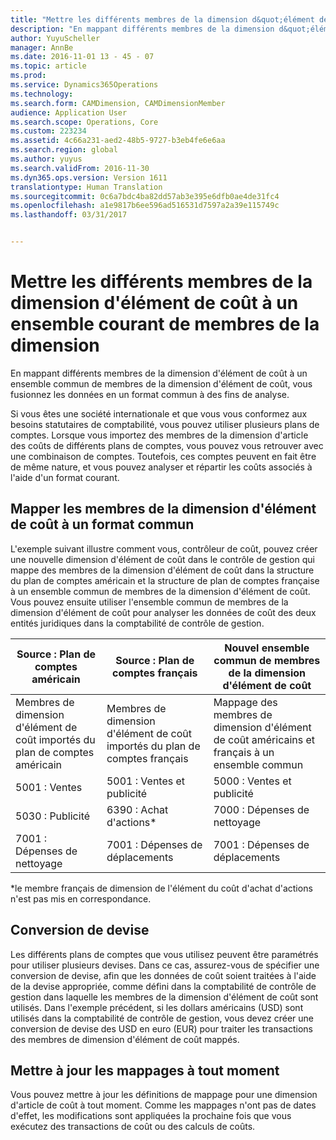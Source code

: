 ```yaml
---
title: "Mettre les différents membres de la dimension d&quot;élément de coût à un ensemble courant de membres de la dimension"
description: "En mappant différents membres de la dimension d&quot;élément de coût à un ensemble commun de membres de la dimension d&quot;élément de coût, vous fusionnez les données en un format commun à des fins de analyse."
author: YuyuScheller
manager: AnnBe
ms.date: 2016-11-01 13 - 45 - 07
ms.topic: article
ms.prod: 
ms.service: Dynamics365Operations
ms.technology: 
ms.search.form: CAMDimension, CAMDimensionMember
audience: Application User
ms.search.scope: Operations, Core
ms.custom: 223234
ms.assetid: 4c66a231-aed2-48b5-9727-b3eb4fe6e6aa
ms.search.region: global
ms.author: yuyus
ms.search.validFrom: 2016-11-30
ms.dyn365.ops.version: Version 1611
translationtype: Human Translation
ms.sourcegitcommit: 0c6a7bdc4ba82dd57ab3e395e6dfb0ae4de31fc4
ms.openlocfilehash: a1e9817b6ee596ad516531d7597a2a39e115749c
ms.lasthandoff: 03/31/2017


---
```


# <a name="map-different-cost-element-dimension-members-to-a-common-set-of-dimension-members"></a>Mettre les différents membres de la dimension d'élément de coût à un ensemble courant de membres de la dimension

En mappant différents membres de la dimension d'élément de coût à un ensemble commun de membres de la dimension d'élément de coût, vous fusionnez les données en un format commun à des fins de analyse.

Si vous êtes une société internationale et que vous vous conformez aux besoins statutaires de comptabilité, vous pouvez utiliser plusieurs plans de comptes. Lorsque vous importez des membres de la dimension d'article des coûts de différents plans de comptes, vous pouvez vous retrouver avec une combinaison de comptes. Toutefois, ces comptes peuvent en fait être de même nature, et vous pouvez analyser et répartir les coûts associés à l'aide d'un format courant.

## <a name="map-cost-element-dimension-members-to-a-common-format"></a>Mapper les membres de la dimension d'élément de coût à un format commun
L'exemple suivant illustre comment vous, contrôleur de coût, pouvez créer une nouvelle dimension d'élément de coût dans le contrôle de gestion qui mappe des membres de la dimension d'élément de coût dans la structure du plan de comptes américain et la structure de plan de comptes française à un ensemble commun de membres de la dimension d'élément de coût. Vous pouvez ensuite utiliser l'ensemble commun de membres de la dimension d'élément de coût pour analyser les données de coût des deux entités juridiques dans la comptabilité de contrôle de gestion.

| Source : Plan de comptes américain                                          | Source : Plan de comptes français                                          | Nouvel ensemble commun de membres de la dimension d'élément de coût                        |
|-----------------------------------------------------------------------|---------------------------------------------------------------------------|-------------------------------------------------------------------------|
| Membres de dimension d'élément de coût importés du plan de comptes américain | Membres de dimension d'élément de coût importés du plan de comptes français | Mappage des membres de dimension d'élément de coût américains et français à un ensemble commun |
| 5001 : Ventes                                                           | 5001 : Ventes et publicité                                               | 5000 : Ventes et publicité                                             |
| 5030 : Publicité                                                     | 6390 : Achat d'actions\*                                                    | 7000 : Dépenses de nettoyage                                                 |
| 7001 : Dépenses de nettoyage                                               | 7001 : Dépenses de déplacements                                                      | 7001 : Dépenses de déplacements                                                   |

\*le membre français de dimension de l'élément du coût d'achat d'actions n'est pas mis en correspondance.

## <a name="currency-conversion"></a>Conversion de devise
Les différents plans de comptes que vous utilisez peuvent être paramétrés pour utiliser plusieurs devises. Dans ce cas, assurez-vous de spécifier une conversion de devise, afin que les données de coût soient traitées à l'aide de la devise appropriée, comme défini dans la comptabilité de contrôle de gestion dans laquelle les membres de la dimension d'élément de coût sont utilisés. Dans l'exemple précédent, si les dollars américains (USD) sont utilisés dans la comptabilité de contrôle de gestion, vous devez créer une conversion de devise des USD en euro (EUR) pour traiter les transactions des membres de dimension d'élément de coût mappés.

## <a name="update-mappings-at-any-time"></a>Mettre à jour les mappages à tout moment
Vous pouvez mettre à jour les définitions de mappage pour une dimension d'article de coût à tout moment. Comme les mappages n'ont pas de dates d'effet, les modifications sont appliquées la prochaine fois que vous exécutez des transactions de coût ou des calculs de coûts.


